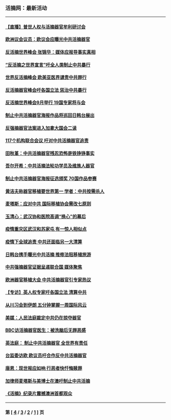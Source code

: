 ### 活摘网：最新活动
---
#### [【直播】普世人权与活摘器官牟利研讨会](../../pages/nf5883/n13425146.md?01090430) 
#### [欧洲议会议员：欧议会应曝光中共活摘器官](../../pages/nf5883/n13336571.md?01090430) 
#### [反活摘世界峰会 张锦华：媒体应报导事实真相](../../pages/nf5883/n13278502.md?01090430) 
#### [“反活摘之世界宣言”吁全人类制止中共暴行](../../pages/nf5883/n13259730.md?01090430) 
#### [世界反活摘峰会 欧美亚医界谴责中共罪行](../../pages/nf5883/n13253550.md?01090430) 
#### [反活摘器官峰会吁各国立法 惩治中共暴行](../../pages/nf5883/n13245052.md?01090430) 
#### [反活摘世界峰会9月举行 19国专家将与会](../../pages/nf5883/n13201492.md?01090430) 
#### [制止中共活摘器官海报作品将巡回日韩台展出](../../pages/nf5883/n13177791.md?01090430) 
#### [反强摘器官法案进入加拿大国会二读](../../pages/nf5883/n13033450.md?01090430) 
#### [117个机构联合会议 吁对中共活摘器官追责](../../pages/nf5883/n12775087.md?01090430) 
#### [田秋堇：中共活摘器官残忍恐怖是铁铮铮事实](../../pages/nf5883/n12702148.md?01090430) 
#### [吾尔开希：中共活摘法轮功学员及维族人器官](../../pages/nf5883/n12693197.md?01090430) 
#### [制止中共活摘器官海报征选颁奖 70国作品参赛](../../pages/nf5883/n12692050.md?01090430) 
#### [黄洁夫称器官移植要世界第一 学者：中共按需杀人](../../pages/nf5883/n12572329.md?01090430) 
#### [麦塔斯：应对中共 国际移植协会需改七原则](../../pages/nf5883/n12514711.md?01090430) 
#### [玉清心：武汉协和医院高调“换心”的幕后](../../pages/nf5883/n12298730.md?01090430) 
#### [疫情重灾区武汉和苏家屯 有一惊人相似点](../../pages/nf5883/n12150824.md?01090430) 
#### [疫情下全球追责 中共还面临另一大清算](../../pages/nf5883/n12070397.md?01090430) 
#### [日韩台携手曝光中共活摘 推修法阻移植旅游](../../pages/nf5883/n11712046.md?01090430) 
#### [中共强摘器官证据呈递联合国 媒体聚焦](../../pages/nf5883/n11546426.md?01090430) 
#### [欧洲器官移植大会 中共活摘器官引专家热议](../../pages/nf5883/n11539095.md?01090430) 
#### [【专访】英人权专家吁各国立法 清算中共](../../pages/nf5883/n11367315.md?01090430) 
#### [从川习会到伊朗 五分钟掌握一周国际风云](../../pages/nf5883/n11338520.md?01090430) 
#### [美媒：人民法庭裁定中共仍在掠夺器官](../../pages/nf5883/n11334897.md?01090430) 
#### [BBC访活摘器官医生：被洗脑后无罪恶感](../../pages/nf5883/n11335935.md?01090430) 
#### [英法庭： 制止中共活摘器官 全世界有责任](../../pages/nf5883/n11330691.md?01090430) 
#### [台监委访欧 欧议员吁合作反中共活摘器官](../../pages/nf5883/n11109190.md?01090430) 
#### [唐恩：现世报应如响 行恶者快忏悔赎罪](../../pages/nf5883/n11104016.md?01090430) 
#### [加律师麦塔斯与美博士在澳吁制止中共活摘](../../pages/nf5883/n10724764.md?01090430) 
#### [《活摘》纪录片震撼澳洲首都观众](../../pages/nf5883/n10722747.md?01090430) 

---
#### 第 [ [4](./4.md?01090430) / [3](./3.md?01090430) / [2](./2.md?01090430) / [1](./1.md?01090430) ] 页
